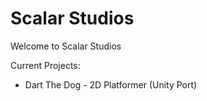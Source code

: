 # Scalar Studios
Welcome to Scalar Studios<br>

Current Projects:<br>
<ul>
  <li>Dart The Dog - 2D Platformer (Unity Port)</li>
</ul>
